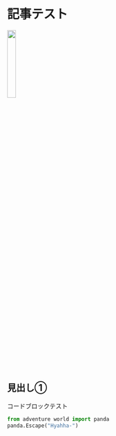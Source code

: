 # 記事テスト

<img src="/panda/markdownfile/vue/test1/test1.jpg" width="20%">

## 見出し①

コードブロックテスト

```python
from adventure world import panda
panda.Escape("Hyahha-")
```